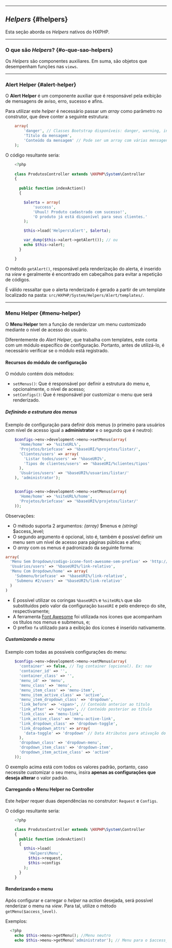 ----
## *Helpers* {#helpers}

Esta seção aborda os *Helpers* nativos do HXPHP.

----

### O que são *Helpers*? {#o-que-sao-helpers}

Os *Helpers* são componentes auxiliares. Em suma, são objetos que desempenham funções nas `views`.

----

### Alert Helper {#alert-helper}

O **Alert Helper** é um componente auxiliar que é responsável pela exibição de mensagens de aviso, erro, sucesso e afins.

Para utilizar este *helper* é necessário passar um *array* como parâmetro no construtor, que deve conter a seguinte estrutura:

```php
    array(
    	'danger', // Classes Bootstrap disponíveis: danger, warning, info, success
    	'Título da mensagem',
    	'Conteúdo da mensagem' // Pode ser um array com várias mensagens
    );
```


O código resultante seria:
```php
	<?php
	
    class ProdutosController extends \HXPHP\System\Controller
    {
  
      public function indexAction()
      {

      	$alerta = array(
      		'success',
      		'Uhuul! Produto cadastrado com sucesso!',
      		'O produto já está disponível para seus clientes.'
      	);

      	$this->load('Helpers\Alert', $alerta);

      	var_dump($this->alert->getAlert()); // ou
        echo $this->alert;
      }

	}
```


O método `getAlert()`, responsável pela renderização do alerta, é inserido na *view* e geralmente é encontrado em cabeçalhos para evitar a repetição de códigos.

É válido ressaltar que o alerta renderizado é gerado a partir de um template localizado na pasta: `src/HXPHP/System/Helpers/Alert/templates/`.

----
### Menu Helper {#menu-helper}

O **Menu Helper** tem a função de renderizar um menu customizado mediante o nível de acesso do usuário.

Diferentemente do *Alert Helper*, que trabalha com templates, este conta com um módulo específico de configuração. Portanto, antes de utilizá-lo, é necessário verificar se o módulo está registrado.

#### Recursos do módulo de configuração

O módulo contém dois métodos:
+ `setMenus()`: Que é responsável por definir a estrutura do menu e, opcionalmente, o nível de acesso;
+ `setConfigs()`: Que é responsável por customizar o menu que será renderizado.

##### Definindo a estrutura dos menus

Exemplo de configuração para definir dois menus (o primeiro para usuários com nível de acesso igual a **administrator** e o segundo que é neutro):

```php
    $configs->env->development->menu->setMenus(array(
      'Home/home' => '%siteURL%',
      'Projetos/briefcase' => '%baseURI/%projetos/listar/',
      'Clientes/users' => array(
        'Listar todos/users' => '%baseURI%',
        'Tipos de clientes/users' => '%baseURI/%clientes/tipos'
      ),
      'Usuários/users' => '%baseURI%/usuarios/listar/'
    ), 'administrator');


    $configs->env->development->menu->setMenus(array(
      'Home/home' => '%siteURL%/home',
      'Projetos/briefcase' => '%baseURI%/projetos/listar/'
    ));
```

Observações:
+ O método suporta 2 argumentos: *(array)* $menus e *(string)* $access_level;
+ O segundo argumento é opcional, isto é, também é possível definir um menu sem um nível de acesso para páginas públicas e afins;
+ O *array* com os menus é padronizado da seguinte forma:
```php
array(
  'Menu Sem Dropdown/codigo-icone-font-awesome-sem-prefixo' => 'http://www.link-absoluto.com',
  'Usuários/users' => '%baseURI%/link-relativo',
  'Menu Com Dropdown/home' => array(
    'Submenu/briefcase' => '%baseURI%/link-relativo',
    'Submenu #2/users' => '%baseURI%/link-relativo'
  )
)
```
+ É possível utilizar os coringas `%baseURI%` e `%siteURL%` que são substituídos pelo valor da configuração `baseURI` e pelo endereço do site, respectivamente;
+ A ferramenta [Font Awesome](http://fontawesome.io/) foi utilizada nos ícones que acompanham os títulos nos menus e submenus, e;
+ O prefixo `fa` utilizado para a exibição dos ícones é inserido nativamente.

##### Customizando o menu

Exemplo com todas as possíveis configurações do menu:
```php
    $configs->env->development->menu->setMenus(array(
      'container' => false, // Tag container (opcional). Ex: nav
      'container_id' => '',
      'container_class' => '',
      'menu_id' => 'menu',
      'menu_class' => 'menu',
      'menu_item_class' => 'menu-item',
      'menu_item_active_class' => 'active',
      'menu_item_dropdown_class' => 'dropdown',
      'link_before' => '<span>', // Conteúdo anterior ao título
      'link_after' => '</span>', // Conteúdo posterior ao título
      'link_class' => 'menu-link',
      'link_active_class' => 'menu-active-link',
      'link_dropdown_class' => 'dropdown-toggle',
      'link_dropdown_attrs' => array(
        'data-toggle' => 'dropdown' // Data Atributos para ativação do dropdown
      ),
      'dropdown_class' => 'dropdown-menu',
      'dropdown_item_class' => 'dropdown-item',
      'dropdown_item_active_class' => 'active'
    ));
```

O exemplo acima está com todos os valores padrão, portanto, caso necessite customizar o seu menu, insira **apenas as configurações que deseja alterar** o valor padrão.

#### Carregando o Menu Helper no Controller

Este *helper* requer duas dependências no construtor: `Request` e `Configs`.


O código resultante seria:
```php
	<?php

    class ProdutosController extends \HXPHP\System\Controller
    {
      public function indexAction()
      {
        $this->load(
          'Helpers\Menu',
          $this->request,
          $this->configs
        );
      }
    }
```

#### Renderizando o menu

Após configurar e carregar o *helper* na *action* desejada, será possível renderizar o menu na *view*. Para tal, utilize o método `getMenu($access_level)`.

Exemplos:
```php
  <?php 
    echo $this->menu->getMenu(); //Menu neutro
    echo $this->menu->getMenu('administrator'); // Menu para o $access_level = administrator
```